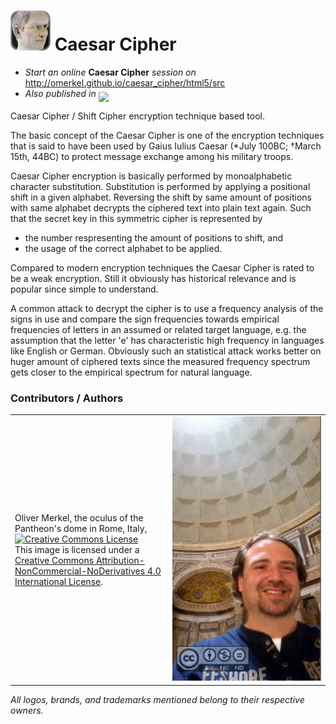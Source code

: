 <img alt="Caesar Cipher" width="64" src="html5/src/img/icons/caesar-64.png" /> Caesar Cipher
=============

* _Start an online_ __Caesar Cipher__ _session on_ http://omerkel.github.io/caesar_cipher/html5/src
* <em>Also published in</em> <a href="https://marketplace.firefox.com/app/caesar-cipher"><img align="middle" width="150px" src="https://marketplace.cdn.mozilla.net/media/fireplace/img/pretty/marketplace_logo.png" /></a>

Caesar Cipher / Shift Cipher encryption technique based tool.

The basic concept of the Caesar Cipher is one of the encryption techniques
that is said to have been used by Gaius Iulius Caesar (*July 100BC; &dagger;March
15th, 44BC) to protect message exchange among his military troops.

Caesar Cipher encryption is basically performed by monoalphabetic character
substitution. Substitution is performed by applying a positional shift
in a given alphabet. Reversing the shift by same amount of positions with
same alphabet decrypts the ciphered text into plain text again.
Such that the secret key in this symmetric cipher is represented by

* the number respresenting the amount of positions to shift, and
* the usage of the correct alphabet to be applied.

Compared to modern encryption techniques the Caesar Cipher is rated
to be a weak encryption. Still it obviously has historical relevance
and is popular since simple to understand.

A common attack to decrypt the cipher is to use a frequency analysis
of the signs in use and compare the sign frequencies towards empirical
frequencies of letters in an assumed or related target language, e.g.
the assumption that the letter 'e' has characteristic high frequency
in languages like English or German. Obviously such an statistical
attack works better on huger amount of ciphered texts since the
measured frequency spectrum gets closer to the empirical spectrum for
natural language.

### Contributors / Authors

<table>
  <tr>
    <td><p>Oliver Merkel, the oculus of the Pantheon's
      dome in Rome, Italy,<br /><a rel="license" href="http://creativecommons.org/licenses/by-nc-nd/4.0/"><img alt="Creative Commons License" style="border-width:0" src="http://i.creativecommons.org/l/by-nc-nd/4.0/88x31.png" /></a><br />This image is licensed under a <a rel="license" href="http://creativecommons.org/licenses/by-nc-nd/4.0/">Creative Commons Attribution-NonCommercial-NoDerivatives 4.0 International License</a>.    
    </p>
    </td>
    <td style='max-width: 180px; width: 50%;'><img width="100%" ondragstart="return false;" alt="Oliver Merkel, Creative Commons License, This image is licensed under a Creative Commons Attribution-NonCommercial-NoDerivatives 4.0 International License." src="html5/src/img/20150528_oliver-rome.jpg" /></td>
  </tr>
</table>

_All logos, brands, and trademarks mentioned belong to their respective owners._
